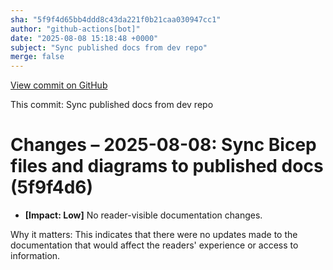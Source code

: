 ```yaml
---
sha: "5f9f4d65bb4ddd8c43da221f0b21caa030947cc1"
author: "github-actions[bot]"
date: "2025-08-08 15:18:48 +0000"
subject: "Sync published docs from dev repo"
merge: false
---
```


[View commit on GitHub](https://github.com/TheTrustedAdvisor/FabricAdoptionFramework/commit/5f9f4d65bb4ddd8c43da221f0b21caa030947cc1)

This commit: Sync published docs from dev repo

# Changes – 2025-08-08: Sync Bicep files and diagrams to published docs (5f9f4d6)

- **[Impact: Low]** No reader-visible documentation changes.

Why it matters: This indicates that there were no updates made to the documentation that would affect the readers' experience or access to information.
